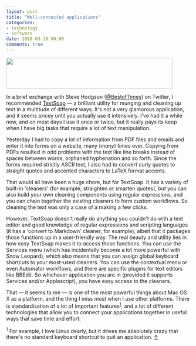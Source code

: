 ```yaml
---
layout: post
title: "Well-connected applications"
categories:
- technology
- software
date: 2010-03-10 00:00
comments: true
---
```


<p class="img-shadow"><img src="http://files.droplr.com/files/756063/zvp4I.Screen shot 2010-03-10 at 19:16:44.png" border="0" width="453" height="83" /></p>

<p>In a brief exchange with Steve Hodgson (<a href="http://twitter.com/BestofTimes">@BestofTimes</a>) on Twitter, I recommended <a href="http://www.unmarked.com/textsoap/index.html">TextSoap</a> &mdash; a brilliant utility for munging and cleaning up text in a multitude of different ways. It's not a very glamorous application, and it seems pricey until you actually use it intensively. I've had it a while now, and on most days I use it once or twice, but it really pays its keep when I have big tasks that require a lot of text manipulation.</p>

<p>Yesterday I had to copy a lot of information from PDF files and emails and enter it into forms on a website, many (<em>many</em>) times over. Copying from PDFs resulted in odd problems with the text like line breaks instead of spaces between words, orphaned hyphenation and so forth. Since the forms required strictly ASCII text, I also had to convert curly quotes to straight quotes and accented characters to LaTeX format accents.</p>

<p>That would all have been a huge chore, but for TextSoap. It has a variety of built-in 'cleaners' (for example, straighten or smarten quotes), but you can also build your own cleaning components using regular expressions, and you can chain together the existing cleaners to form custom workflows. So cleaning the text was only a case of a making a few clicks.</p>

<p>However, TextSoap doesn't really do anything you couldn't do with a text editor and good knowledge of regular expressions and scripting languages (it has a 'convert to Markdown' cleaner, for example), albeit that it packages those functions up in a user-friendly way. The real beauty and utility lies in how easy TextSoap makes it to <em>access</em> those functions. You can use the Services menu (which has incidentally become a lot more powerful with Snow Leopard), which also means that you can assign global keyboard shortcuts to your most-used cleaners. You can use the contextual menu or even Automator workflows, and there are specific plugins for text editors like BBEdit. So whichever application you are in (provided it supports Services and/or Applescript), you have easy access to the cleaners.</p>

<p>That &mdash; it seems to me &mdash; is one of the most powerful things about Mac OS X as a platform, and the thing I miss most when I use other platforms. There is standardisation of a lot of important features<sup id="r1-100310"><a href="#f1-100310">1</a></sup>, and a lot of different technologies that allow you to connect your applications together in useful ways that save time and effort.</p>

<p><sup id="f1-100310">1</sup> For example, I love Linux dearly, but it drives me absolutely crazy that there's no standard keyboard shortcut to quit an application. <a href="#r1-100310">&uarr;</a></p>



